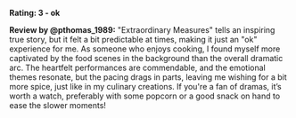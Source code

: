 **Rating: 3 - ok**

**Review by @pthomas_1989:** "Extraordinary Measures" tells an inspiring true story, but it felt a bit predictable at times, making it just an "ok" experience for me. As someone who enjoys cooking, I found myself more captivated by the food scenes in the background than the overall dramatic arc. The heartfelt performances are commendable, and the emotional themes resonate, but the pacing drags in parts, leaving me wishing for a bit more spice, just like in my culinary creations. If you're a fan of dramas, it’s worth a watch, preferably with some popcorn or a good snack on hand to ease the slower moments!